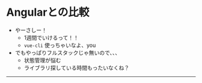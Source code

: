 # Angularとの比較

+ やーさしー！
  + 1週間でいけるって！！
  + `vue-cli` 使っちゃいなよ、you
+ でもやっぱりフルスタックじゃ無いので、、、
  + 状態管理が悩む
  + ライブラリ探している時間もったいなくね？

---
